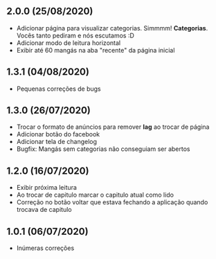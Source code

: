 ## 2.0.0 (25/08/2020)
- Adicionar página para visualizar categorias. Simmmm! **Categorias**. Vocês tanto pediram e nós escutamos :D
- Adicionar modo de leitura horizontal
- Exibir até 60 mangás na aba "recente" da página inicial

## 1.3.1 (04/08/2020)
- Pequenas correções de bugs

## 1.3.0 (26/07/2020)

- Trocar o formato de anúncios para remover **lag** ao trocar de página
- Adicionar botão do facebook
- Adicionar tela de changelog
- Bugfix: Mangás sem categorias não conseguiam ser abertos

## 1.2.0 (16/07/2020)

- Exibir próxima leitura
- Ao trocar de capitulo marcar o capitulo atual como lido
- Correção no botão voltar que estava fechando a aplicação quando trocava de capitulo

## 1.0.1 (06/07/2020)

- Inúmeras correções